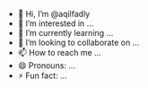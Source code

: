 - 👋 Hi, I’m @aqilfadly
- 👀 I’m interested in ...
- 🌱 I’m currently learning ...
- 💞️ I’m looking to collaborate on ...
- 📫 How to reach me ...
- 😄 Pronouns: ...
- ⚡ Fun fact: ...

<!---
aqilfadly/aqilfadly is a ✨ special ✨ repository because its `README.md` (this file) appears on your GitHub profile.
You can click the Preview link to take a look at your changes.
--->
